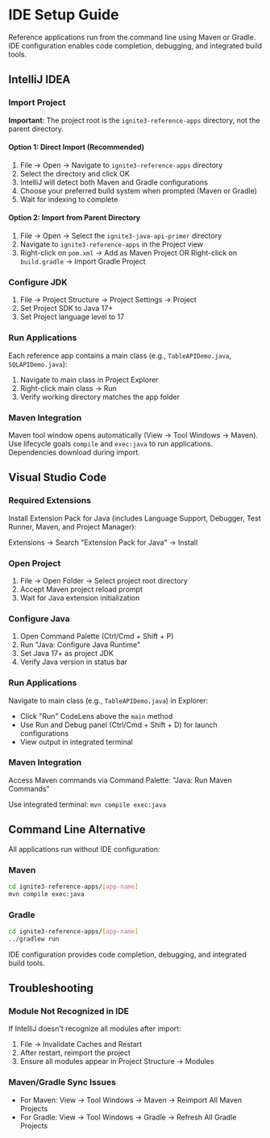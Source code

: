 # IDE Setup Guide

Reference applications run from the command line using Maven or Gradle. IDE configuration enables code completion, debugging, and integrated build tools.

## IntelliJ IDEA

### Import Project

**Important**: The project root is the `ignite3-reference-apps` directory, not the parent directory.

#### Option 1: Direct Import (Recommended)
1. File → Open → Navigate to `ignite3-reference-apps` directory
2. Select the directory and click OK
3. IntelliJ will detect both Maven and Gradle configurations
4. Choose your preferred build system when prompted (Maven or Gradle)
5. Wait for indexing to complete

#### Option 2: Import from Parent Directory
1. File → Open → Select the `ignite3-java-api-primer` directory
2. Navigate to `ignite3-reference-apps` in the Project view
3. Right-click on `pom.xml` → Add as Maven Project
   OR
   Right-click on `build.gradle` → Import Gradle Project

### Configure JDK

1. File → Project Structure → Project Settings → Project
2. Set Project SDK to Java 17+
3. Set Project language level to 17

### Run Applications

Each reference app contains a main class (e.g., `TableAPIDemo.java`, `SQLAPIDemo.java`):

1. Navigate to main class in Project Explorer
2. Right-click main class → Run
3. Verify working directory matches the app folder

### Maven Integration

Maven tool window opens automatically (View → Tool Windows → Maven). Use lifecycle goals `compile` and `exec:java` to run applications. Dependencies download during import.

## Visual Studio Code

### Required Extensions

Install Extension Pack for Java (includes Language Support, Debugger, Test Runner, Maven, and Project Manager):

Extensions → Search "Extension Pack for Java" → Install

### Open Project

1. File → Open Folder → Select project root directory
2. Accept Maven project reload prompt
3. Wait for Java extension initialization

### Configure Java

1. Open Command Palette (Ctrl/Cmd + Shift + P)
2. Run "Java: Configure Java Runtime"
3. Set Java 17+ as project JDK
4. Verify Java version in status bar

### Run Applications

Navigate to main class (e.g., `TableAPIDemo.java`) in Explorer:

- Click "Run" CodeLens above the `main` method
- Use Run and Debug panel (Ctrl/Cmd + Shift + D) for launch configurations
- View output in integrated terminal

### Maven Integration

Access Maven commands via Command Palette: "Java: Run Maven Commands"

Use integrated terminal: `mvn compile exec:java`

## Command Line Alternative

All applications run without IDE configuration:

### Maven
```bash
cd ignite3-reference-apps/[app-name]
mvn compile exec:java
```

### Gradle
```bash
cd ignite3-reference-apps/[app-name]
../gradlew run
```

IDE configuration provides code completion, debugging, and integrated build tools.

## Troubleshooting

### Module Not Recognized in IDE
If IntelliJ doesn't recognize all modules after import:
1. File → Invalidate Caches and Restart
2. After restart, reimport the project
3. Ensure all modules appear in Project Structure → Modules

### Maven/Gradle Sync Issues
- For Maven: View → Tool Windows → Maven → Reimport All Maven Projects
- For Gradle: View → Tool Windows → Gradle → Refresh All Gradle Projects